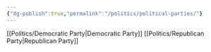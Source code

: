 ```yaml
---
{"dg-publish":true,"permalink":"/politics/political-parties/"}
---
```





[[Politics/Democratic Party\|Democratic Party]]
[[Politics/Republican Party\|Republican Party]]
